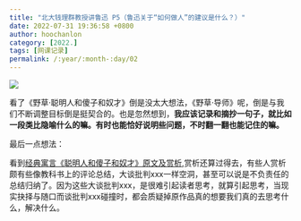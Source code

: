 ```yaml
---
title: "北大钱理群教授讲鲁迅 P5（鲁迅关于“如何做人”的建议是什么？）"
date: 2022-07-31 19:36:58 +0800
author: hoochanlon
category: [2022.]
tags: [网课记录]
permalink: /:year/:month-:day/02
---
```


![](https://s1.ax1x.com/2022/07/31/vkASwn.png)

<!-- more -->

看了《野草·聪明人和傻子和奴才》倒是没太大想法，《野草·导师》呢，倒是与我们不断调整目标倒是挺契合的。也是忽然想到，**我应该记录和摘抄一句子，就比如一段类比隐喻什么的嘛。有时也能恰好说明些问题，不时翻一翻也能记住的嘛。**

最后一点想法：

看到[经典寓言《聪明人和傻子和奴才》原文及赏析](https://www.vrrw.net/hstj/44783.html),赏析还算过得去，有些人赏析颇有些像教科书上的评论总结，大谈批判xxx一样空洞，甚至可以说是不负责任的总结归纳了。因为这些大谈批判xxx，是很难引起读者思考，就算引起思考，当现实抉择与随口而谈批判xxx碰撞时，都会质疑掉原作品真的想要我们真的去思考什么，解决什么。